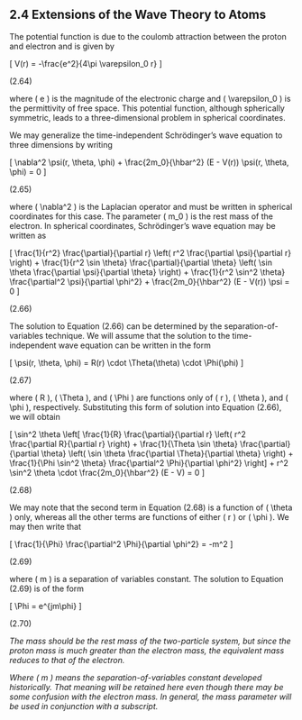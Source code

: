## 2.4 Extensions of the Wave Theory to Atoms

The potential function is due to the coulomb attraction between the proton and electron and is given by

\[
V(r) = -\frac{e^2}{4\pi \varepsilon_0 r}
\]

(2.64)

where \( e \) is the magnitude of the electronic charge and \( \varepsilon_0 \) is the permittivity of free space. This potential function, although spherically symmetric, leads to a three-dimensional problem in spherical coordinates.

We may generalize the time-independent Schrödinger’s wave equation to three dimensions by writing

\[
\nabla^2 \psi(r, \theta, \phi) + \frac{2m_0}{\hbar^2} (E - V(r)) \psi(r, \theta, \phi) = 0
\]

(2.65)

where \( \nabla^2 \) is the Laplacian operator and must be written in spherical coordinates for this case. The parameter \( m_0 \) is the rest mass of the electron. In spherical coordinates, Schrödinger’s wave equation may be written as

\[
\frac{1}{r^2} \frac{\partial}{\partial r} \left( r^2 \frac{\partial \psi}{\partial r} \right) + \frac{1}{r^2 \sin \theta} \frac{\partial}{\partial \theta} \left( \sin \theta \frac{\partial \psi}{\partial \theta} \right) + \frac{1}{r^2 \sin^2 \theta} \frac{\partial^2 \psi}{\partial \phi^2} + \frac{2m_0}{\hbar^2} (E - V(r)) \psi = 0
\]

(2.66)

The solution to Equation (2.66) can be determined by the separation-of-variables technique. We will assume that the solution to the time-independent wave equation can be written in the form

\[
\psi(r, \theta, \phi) = R(r) \cdot \Theta(\theta) \cdot \Phi(\phi)
\]

(2.67)

where \( R \), \( \Theta \), and \( \Phi \) are functions only of \( r \), \( \theta \), and \( \phi \), respectively. Substituting this form of solution into Equation (2.66), we will obtain

\[
\sin^2 \theta \left[ \frac{1}{R} \frac{\partial}{\partial r} \left( r^2 \frac{\partial R}{\partial r} \right) + \frac{1}{\Theta \sin \theta} \frac{\partial}{\partial \theta} \left( \sin \theta \frac{\partial \Theta}{\partial \theta} \right) + \frac{1}{\Phi \sin^2 \theta} \frac{\partial^2 \Phi}{\partial \phi^2} \right] + r^2 \sin^2 \theta \cdot \frac{2m_0}{\hbar^2} (E - V) = 0
\]

(2.68)

We may note that the second term in Equation (2.68) is a function of \( \theta \) only, whereas all the other terms are functions of either \( r \) or \( \phi \). We may then write that

\[
\frac{1}{\Phi} \frac{\partial^2 \Phi}{\partial \phi^2} = -m^2
\]

(2.69)

where \( m \) is a separation of variables constant. The solution to Equation (2.69) is of the form

\[
\Phi = e^{jm\phi}
\]

(2.70)

*The mass should be the rest mass of the two-particle system, but since the proton mass is much greater than the electron mass, the equivalent mass reduces to that of the electron.*

*Where \( m \) means the separation-of-variables constant developed historically. That meaning will be retained here even though there may be some confusion with the electron mass. In general, the mass parameter will be used in conjunction with a subscript.*